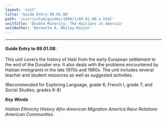 ```yaml
---
layout: 'unit'
title: 'Guide Entry 89.01.08'
path: '/curriculum/guides/1989/1/89.01.08.x.html'
unitTitle: 'Double Minority: The Haitians in America'
unitAuthor: 'Bernette A. Mosley-Dozier'
---
```


<body>
<hr/>
 <h4>
  Guide Entry to 89.01.08:
 </h4>
 This unit covers the history of Haiti from the early European settlement to the end of the Duvalier era. It also deals with the problems encountered by Haitian immigrants in the late 1970s and 1980s. The unit includes several teacher and student resources as well as suggested activities.
 <p>
  (Recommended for Exploring Language, grade 6; French I, grade 7; and Social Studies, grades 6-8)
 </p>
<p>
  <b>
   <i>
    Key Words
   </i>
  </b>
  <br/>
 </p>
 <p>
  <i>
   Haitian Ethnicity History Afro-American Migration America Race Relations American Communities
  </i>
 </p>

</body>
